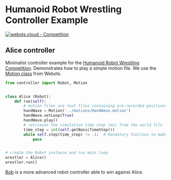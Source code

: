 # Humanoid Robot Wrestling Controller Example

[![webots.cloud - Competition](https://img.shields.io/badge/webots.cloud-Competition-007ACC)][1]

## Alice controller

Minimalist controller example for the [Humanoid Robot Wrestling Competition](https://github.com/cyberbotics/wrestling).
Demonstrates how to play a simple motion file. We use the [Motion class](https://cyberbotics.com/doc/reference/motion?tab-language=python) from Webots.

``` Python
from controller import Robot, Motion


class Alice (Robot):
    def run(self):
        # motion files are text files containing pre-recorded positions of the robot's joints
        handWave = Motion('../motions/HandWave.motion')
        handWave.setLoop(True)
        handWave.play()
        # retrieves the simulation time step (ms) from the world file
        time_step = int(self.getBasicTimeStep())
        while self.step(time_step) != -1:  # Mandatory function to make the simulation run
            pass


# create the Robot instance and run main loop
wrestler = Alice()
wrestler.run()
```

[Bob](https://github.com/cyberbotics/wrestling-bob) is a more advanced robot controller able to win against Alice.

[1]: https://webots.cloud/run?version=R2022b&url=https%3A%2F%2Fgithub.com%2Fcyberbotics%2Fwrestling%2Fblob%2Fmain%2Fworlds%2Fwrestling.wbt&type=competition "Leaderboard"
